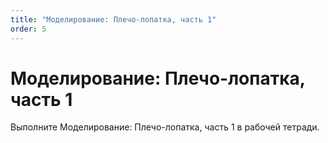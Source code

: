 ```yaml
---
title: "Моделирование: Плечо-лопатка, часть 1"
order: 5
---
```


# Моделирование: Плечо-лопатка, часть 1

Выполните Моделирование: Плечо-лопатка, часть 1 в рабочей тетради.